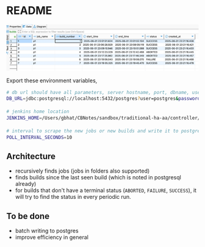 # README

![demo.png](docs/images/demo.png)

Export these environment variables,

```bash
# db url should have all parameters, server hostname, port, dbname, user, password
DB_URL=jdbc:postgresql://localhost:5432/postgres?user=postgres&password=pass

# jenkins home location
JENKINS_HOME=/Users/gbhat/CBNotes/sandbox/traditional-ha-aa/controller/data/jhome

# interval to scrape the new jobs or new builds and write it to postgres
POLL_INTERVAL_SECONDS=10
```

## Architecture

* recursively finds jobs (jobs in folders also supported)
* finds builds since the last seen build (which is noted in postgresql already)
* for builds that don't have a terminal status (`ABORTED`, `FAILURE`, `SUCCESS`), it will try to find the status in every periodic run.

## To be done

* batch writing to postgres
* improve efficiency in general
